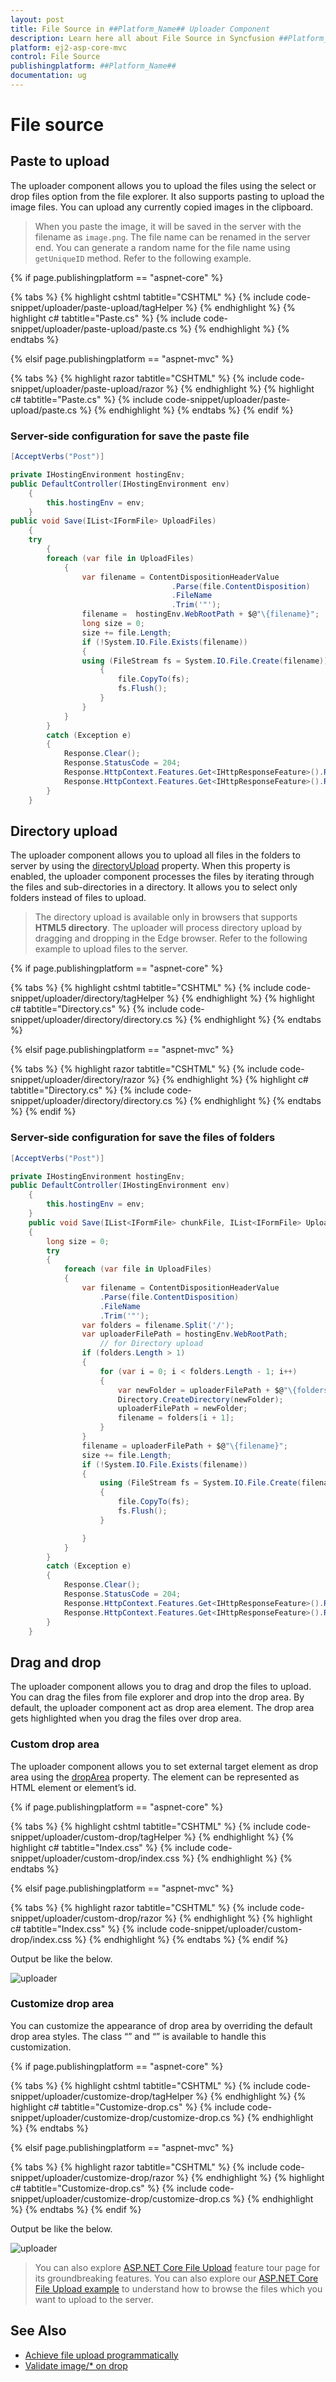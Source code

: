 ```yaml
---
layout: post
title: File Source in ##Platform_Name## Uploader Component
description: Learn here all about File Source in Syncfusion ##Platform_Name## Uploader component and more.
platform: ej2-asp-core-mvc
control: File Source
publishingplatform: ##Platform_Name##
documentation: ug
---
```



# File source

## Paste to upload

The uploader component allows you to upload the files using the select or drop files option from the file
explorer.  It also supports pasting to upload the image files. You can upload any currently copied images in the clipboard.

> When you paste the image, it will be saved in the server with the filename as `image.png`. The file name can
be renamed in the server end. You can generate a random name for the file name using `getUniqueID` method.
Refer to the following example.

{% if page.publishingplatform == "aspnet-core" %}

{% tabs %}
{% highlight cshtml tabtitle="CSHTML" %}
{% include code-snippet/uploader/paste-upload/tagHelper %}
{% endhighlight %}
{% highlight c# tabtitle="Paste.cs" %}
{% include code-snippet/uploader/paste-upload/paste.cs %}
{% endhighlight %}
{% endtabs %}

{% elsif page.publishingplatform == "aspnet-mvc" %}

{% tabs %}
{% highlight razor tabtitle="CSHTML" %}
{% include code-snippet/uploader/paste-upload/razor %}
{% endhighlight %}
{% highlight c# tabtitle="Paste.cs" %}
{% include code-snippet/uploader/paste-upload/paste.cs %}
{% endhighlight %}
{% endtabs %}
{% endif %}



### Server-side configuration for save the paste file

```csharp
[AcceptVerbs("Post")]

private IHostingEnvironment hostingEnv;
public DefaultController(IHostingEnvironment env)
    {
        this.hostingEnv = env;
    }
public void Save(IList<IFormFile> UploadFiles)
    {
    try
        {
        foreach (var file in UploadFiles)
            {
                var filename = ContentDispositionHeaderValue
                                    .Parse(file.ContentDisposition)
                                    .FileName
                                    .Trim('"');
                filename =  hostingEnv.WebRootPath + $@"\{filename}";
                long size = 0;
                size += file.Length;
                if (!System.IO.File.Exists(filename))
                {
                using (FileStream fs = System.IO.File.Create(filename))
                    {
                        file.CopyTo(fs);
                        fs.Flush();
                    }
                }
            }
        }
        catch (Exception e)
        {
            Response.Clear();
            Response.StatusCode = 204;
            Response.HttpContext.Features.Get<IHttpResponseFeature>().ReasonPhrase = "File failed to upload";
            Response.HttpContext.Features.Get<IHttpResponseFeature>().ReasonPhrase = e.Message;
        }
    }
```

## Directory upload

The uploader component allows you to upload all files in the folders to server by using
the [directoryUpload](https://help.syncfusion.com/cr/aspnetcore-js2/Syncfusion.EJ2.Inputs.Uploader.html#Syncfusion_EJ2_Inputs_Uploader_DirectoryUpload) property. When this property is enabled,
the uploader component processes the files by iterating through the files and sub-directories in a directory.
It allows you to select only folders instead of files to upload.

> The directory upload is available only in browsers that supports **HTML5 directory**. The uploader will
process directory upload by dragging and dropping in the Edge browser.
Refer to the following example to upload files to the server.

{% if page.publishingplatform == "aspnet-core" %}

{% tabs %}
{% highlight cshtml tabtitle="CSHTML" %}
{% include code-snippet/uploader/directory/tagHelper %}
{% endhighlight %}
{% highlight c# tabtitle="Directory.cs" %}
{% include code-snippet/uploader/directory/directory.cs %}
{% endhighlight %}
{% endtabs %}

{% elsif page.publishingplatform == "aspnet-mvc" %}

{% tabs %}
{% highlight razor tabtitle="CSHTML" %}
{% include code-snippet/uploader/directory/razor %}
{% endhighlight %}
{% highlight c# tabtitle="Directory.cs" %}
{% include code-snippet/uploader/directory/directory.cs %}
{% endhighlight %}
{% endtabs %}
{% endif %}



### Server-side configuration for save the files of folders

```csharp
[AcceptVerbs("Post")]

private IHostingEnvironment hostingEnv;
public DefaultController(IHostingEnvironment env)
    {
        this.hostingEnv = env;
    }
    public void Save(IList<IFormFile> chunkFile, IList<IFormFile> UploadFiles)
    {
        long size = 0;
        try
        {
            foreach (var file in UploadFiles)
            {
                var filename = ContentDispositionHeaderValue
                    .Parse(file.ContentDisposition)
                    .FileName
                    .Trim('"');
                var folders = filename.Split('/');
                var uploaderFilePath = hostingEnv.WebRootPath;
                    // for Directory upload
                if (folders.Length > 1)
                {
                    for (var i = 0; i < folders.Length - 1; i++)
                    {
                        var newFolder = uploaderFilePath + $@"\{folders[i]}";
                        Directory.CreateDirectory(newFolder);
                        uploaderFilePath = newFolder;
                        filename = folders[i + 1];
                    }
                }
                filename = uploaderFilePath + $@"\{filename}";
                size += file.Length;
                if (!System.IO.File.Exists(filename))
                {
                    using (FileStream fs = System.IO.File.Create(filename))
                    {
                        file.CopyTo(fs);
                        fs.Flush();
                    }

                }
            }
        }
        catch (Exception e)
        {
            Response.Clear();
            Response.StatusCode = 204;
            Response.HttpContext.Features.Get<IHttpResponseFeature>().ReasonPhrase = "File failed to upload";
            Response.HttpContext.Features.Get<IHttpResponseFeature>().ReasonPhrase = e.Message;
        }
    }
```

## Drag and drop

The uploader component allows you to drag and drop the files to upload.
You can drag the files from file explorer and drop into the drop area.
By default, the uploader component act as drop area element. The drop area gets highlighted when you drag the files over drop area.

### Custom drop area

The uploader component allows you to set external target element as drop area using the [dropArea](https://help.syncfusion.com/cr/aspnetcore-js2/Syncfusion.EJ2.Inputs.Uploader.html#Syncfusion_EJ2_Inputs_Uploader_DropArea) property. The element can be represented as HTML element or element’s id.

{% if page.publishingplatform == "aspnet-core" %}

{% tabs %}
{% highlight cshtml tabtitle="CSHTML" %}
{% include code-snippet/uploader/custom-drop/tagHelper %}
{% endhighlight %}
{% highlight c# tabtitle="Index.css" %}
{% include code-snippet/uploader/custom-drop/index.css %}
{% endhighlight %}
{% endtabs %}

{% elsif page.publishingplatform == "aspnet-mvc" %}

{% tabs %}
{% highlight razor tabtitle="CSHTML" %}
{% include code-snippet/uploader/custom-drop/razor %}
{% endhighlight %}
{% highlight c# tabtitle="Index.css" %}
{% include code-snippet/uploader/custom-drop/index.css %}
{% endhighlight %}
{% endtabs %}
{% endif %}



Output be like the below.

![uploader](./images/uploader-custom-drop.png)

### Customize drop area

You can customize the appearance of drop area by overriding the default drop area styles.
The class “” and “” is available to handle this customization.

{% if page.publishingplatform == "aspnet-core" %}

{% tabs %}
{% highlight cshtml tabtitle="CSHTML" %}
{% include code-snippet/uploader/customize-drop/tagHelper %}
{% endhighlight %}
{% highlight c# tabtitle="Customize-drop.cs" %}
{% include code-snippet/uploader/customize-drop/customize-drop.cs %}
{% endhighlight %}
{% endtabs %}

{% elsif page.publishingplatform == "aspnet-mvc" %}

{% tabs %}
{% highlight razor tabtitle="CSHTML" %}
{% include code-snippet/uploader/customize-drop/razor %}
{% endhighlight %}
{% highlight c# tabtitle="Customize-drop.cs" %}
{% include code-snippet/uploader/customize-drop/customize-drop.cs %}
{% endhighlight %}
{% endtabs %}
{% endif %}



Output be like the below.

![uploader](./images/uploader-customize-drop.png)

> You can also explore [ASP.NET Core File Upload](https://www.syncfusion.com/aspnet-core-ui-controls/file-upload) feature tour page for its groundbreaking features. You can also explore our [ASP.NET Core File Upload example](https://ej2.syncfusion.com/aspnetcore/Uploader/DefaultFunctionalities#/material) to understand how to browse the files which you want to upload to the server.

## See Also

* [Achieve file upload programmatically](./how-to/achieve-file-upload-programmatically)
* [Validate image/* on drop](./how-to/validate-image-on-drop)
